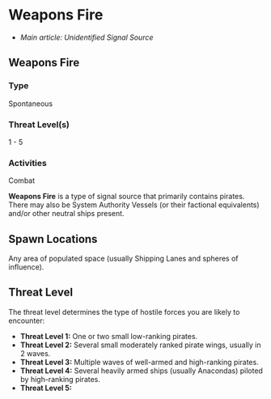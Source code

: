 # Weapons Fire
- *Main article: Unidentified Signal Source*

## Weapons Fire

### Type

Spontaneous

### Threat Level(s)

1 - 5

### Activities

Combat

**Weapons Fire** is a type of signal source that primarily contains pirates. There may also be System Authority Vessels (or their factional equivalents) and/or other neutral ships present.

## Spawn Locations

Any area of populated space (usually Shipping Lanes and spheres of influence).

## Threat Level

The threat level determines the type of hostile forces you are likely to encounter:

- **Threat Level 1:** One or two small low-ranking pirates.
- **Threat Level 2:** Several small moderately ranked pirate wings, usually in 2 waves.
- **Threat Level 3:** Multiple waves of well-armed and high-ranking pirates.
- **Threat Level 4:** Several heavily armed ships (usually Anacondas) piloted by high-ranking pirates.
- **Threat Level 5:**